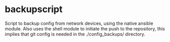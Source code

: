 # backupscript

Script to backup config from network devices, using the native ansible module. 
Also uses the shell module to initiate the push to the repository, this implies
that git config is needed in the ./config_backups/ directory.
